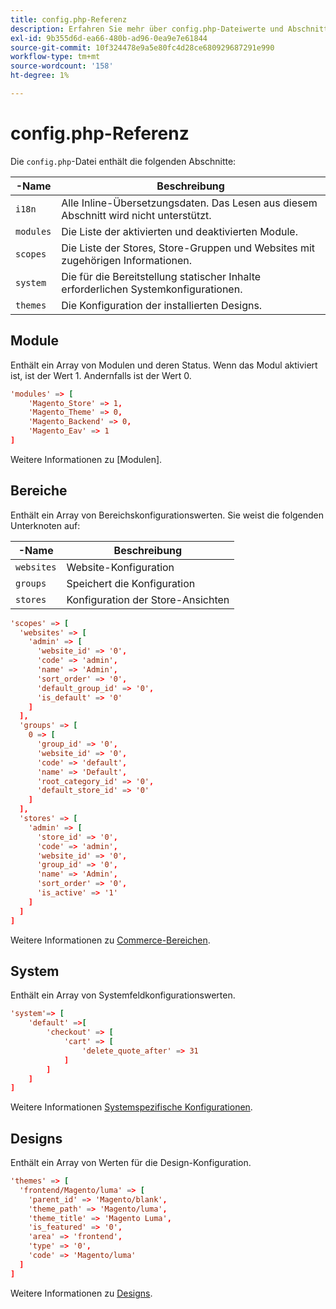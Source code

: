 ```yaml
---
title: config.php-Referenz
description: Erfahren Sie mehr über config.php-Dateiwerte und Abschnitte für die Adobe Commerce-Konfiguration. Entdecken Sie Module, Bereiche, Systemeinstellungen und Best Practices für die Bereitstellung.
exl-id: 9b355d6d-ea66-480b-ad96-0ea9e7e61844
source-git-commit: 10f324478e9a5e80fc4d28ce680929687291e990
workflow-type: tm+mt
source-wordcount: '158'
ht-degree: 1%

---
```


# config.php-Referenz

Die `config.php`-Datei enthält die folgenden Abschnitte:

| -Name | Beschreibung |
| --------- | -------------------|
| `i18n` | Alle Inline-Übersetzungsdaten. Das Lesen aus diesem Abschnitt wird nicht unterstützt. |
| `modules` | Die Liste der aktivierten und deaktivierten Module. |
| `scopes` | Die Liste der Stores, Store-Gruppen und Websites mit zugehörigen Informationen. |
| `system` | Die für die Bereitstellung statischer Inhalte erforderlichen Systemkonfigurationen. |
| `themes` | Die Konfiguration der installierten Designs. |

## Module

Enthält ein Array von Modulen und deren Status. Wenn das Modul aktiviert ist, ist der Wert 1. Andernfalls ist der Wert 0.

```conf
'modules' => [
    'Magento_Store' => 1,
    'Magento_Theme' => 0,
    'Magento_Backend' => 0,
    'Magento_Eav' => 1
]
```

Weitere Informationen zu [Modulen].

## Bereiche

Enthält ein Array von Bereichskonfigurationswerten. Sie weist die folgenden Unterknoten auf:

| -Name | Beschreibung |
| ---------- | -----------------------------------|
| `websites` | Website-Konfiguration |
| `groups` | Speichert die Konfiguration |
| `stores` | Konfiguration der Store-Ansichten |

```conf
'scopes' => [
  'websites' => [
    'admin' => [
      'website_id' => '0',
      'code' => 'admin',
      'name' => 'Admin',
      'sort_order' => '0',
      'default_group_id' => '0',
      'is_default' => '0'
    ]
  ],
  'groups' => [
    0 => [
      'group_id' => '0',
      'website_id' => '0',
      'code' => 'default',
      'name' => 'Default',
      'root_category_id' => '0',
      'default_store_id' => '0'
    ]
  ],
  'stores' => [
    'admin' => [
      'store_id' => '0',
      'code' => 'admin',
      'website_id' => '0',
      'group_id' => '0',
      'name' => 'Admin',
      'sort_order' => '0',
      'is_active' => '1'
    ]
  ]
]
```

Weitere Informationen zu [Commerce-Bereichen][scopes].

## System

Enthält ein Array von Systemfeldkonfigurationswerten.

```conf
'system'=> [
    'default' =>[
        'checkout' => [
            'cart' => [
                'delete_quote_after' => 31
            ]
        ]
    ]
]
```

Weitere Informationen [Systemspezifische Konfigurationen](config-reference-sens.md).

## Designs

Enthält ein Array von Werten für die Design-Konfiguration.

```conf
'themes' => [
  'frontend/Magento/luma' => [
    'parent_id' => 'Magento/blank',
    'theme_path' => 'Magento/luma',
    'theme_title' => 'Magento Luma',
    'is_featured' => '0',
    'area' => 'frontend',
    'type' => '0',
    'code' => 'Magento/luma'
  ]
]
```

Weitere Informationen zu [Designs].

<!-- link definitions -->

[Module]: https://experienceleague.adobe.com/docs/commerce-learn/tutorials/backend-development/create-module.html?lang=de
[scopes]: https://experienceleague.adobe.com/docs/commerce-admin/start/setup/websites-stores-views.html?lang=de#scope-settings
[Designs]: https://developer.adobe.com/commerce/frontend-core/guide/themes/create-storefront/
